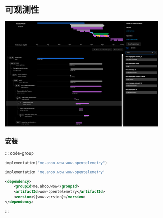 # 可观测性

![可观测性](../../public/images/observability/observability.png)

## 安装

::: code-group
```kotlin [Gradle(Kotlin)]
implementation("me.ahoo.wow:wow-opentelemetry")
```
```groovy [Gradle(Groovy)]
implementation 'me.ahoo.wow:wow-opentelemetry'
```
```xml [Maven]
<dependency>
    <groupId>me.ahoo.wow</groupId>
    <artifactId>wow-opentelemetry</artifactId>
    <version>${wow.version}</version>
</dependency>
```
:::
